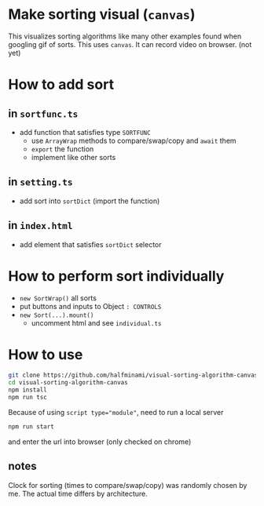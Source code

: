# Make sorting visual (`canvas`)
This visualizes sorting algorithms like many other examples found when googling gif of sorts.
This uses `canvas`. It can record video on browser. (not yet)

# How to add sort
## in `sortfunc.ts`
- add function that satisfies type `SORTFUNC`
    - use `ArrayWrap` methods to compare/swap/copy and `await` them
    - `export` the function
    - implement like other sorts
## in `setting.ts`
- add sort into `sortDict` (import the function)
## in `index.html`
- add element that satisfies `sortDict` selector

# How to perform sort individually
- `new SortWrap()` all sorts
- put buttons and inputs to Object `: CONTROLS`
- `new Sort(...).mount()`
    - uncomment html and see `individual.ts`

# How to use
```bash
git clone https://github.com/halfminami/visual-sorting-algorithm-canvas.git
cd visual-sorting-algorithm-canvas
npm install
npm run tsc
```
Because of using `script type="module"`, need to run a local server
```bash
npm run start
```
and enter the url into browser (only checked on chrome)

## notes
Clock for sorting (times to compare/swap/copy) was randomly chosen by me. The actual time differs by architecture.
